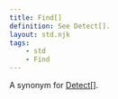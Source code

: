 ```yaml
---
title: Find[]
definition: See Detect[].
layout: std.njk
tags:
    - std
    - Find
---
```


A synonym for <a href="/docs/detect">Detect[]</a>.